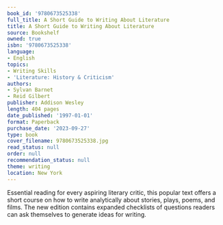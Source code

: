 ```yaml
---
book_id: '9780673525338'
full_title: A Short Guide to Writing About Literature
title: A Short Guide to Writing About Literature
source: Bookshelf
owned: true
isbn: '9780673525338'
language:
- English
topics:
- Writing Skills
- 'Literature: History & Criticism'
authors:
- Sylvan Barnet
- Reid Gilbert
publisher: Addison Wesley
length: 404 pages
date_published: '1997-01-01'
format: Paperback
purchase_date: '2023-09-27'
type: book
cover_filename: 9780673525338.jpg
read_status: null
order: null
recommendation_status: null
theme: writing
location: New York
---
```

Essential reading for every aspiring literary critic, this popular text offers a short course on how to write analytically about stories, plays, poems, and films. The new edition contains expanded checklists of questions readers can ask themselves to generate ideas for writing.

